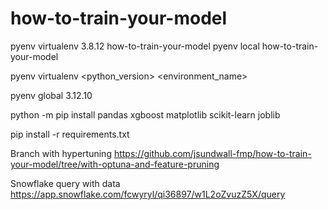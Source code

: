 # how-to-train-your-model

pyenv virtualenv 3.8.12 how-to-train-your-model
pyenv local how-to-train-your-model

pyenv virtualenv <python_version> <environment_name>

pyenv global 3.12.10

python -m pip install pandas xgboost matplotlib scikit-learn joblib

pip install -r requirements.txt

Branch with hypertuning
https://github.com/jsundwall-fmp/how-to-train-your-model/tree/with-optuna-and-feature-pruning

Snowflake query with data
https://app.snowflake.com/fcwyryl/qi36897/w1L2oZvuzZ5X/query